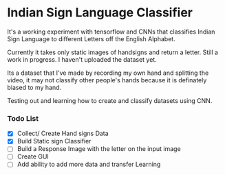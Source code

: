 # Indian Sign Language Classifier

It's a working experiment with tensorflow and CNNs that classifies Indian Sign Language to different Letters off the English Alphabet.

Currently it takes only static images of handsigns and return a letter.
Still a work in progress. I haven't uploaded the dataset yet.

 Its a dataset that I've made by recording my own hand and splitting the video, it may not classify other people's hands because it is definately biased to my hand.

Testing out and learning how to create and classify datasets using CNN.

### Todo List

- [x] Collect/ Create Hand signs Data
- [x] Build Static sign Classifier
- [ ] Build a Response Image with the letter on the input image
- [ ] Create GUI
- [ ] Add ability to add more data and transfer Learning